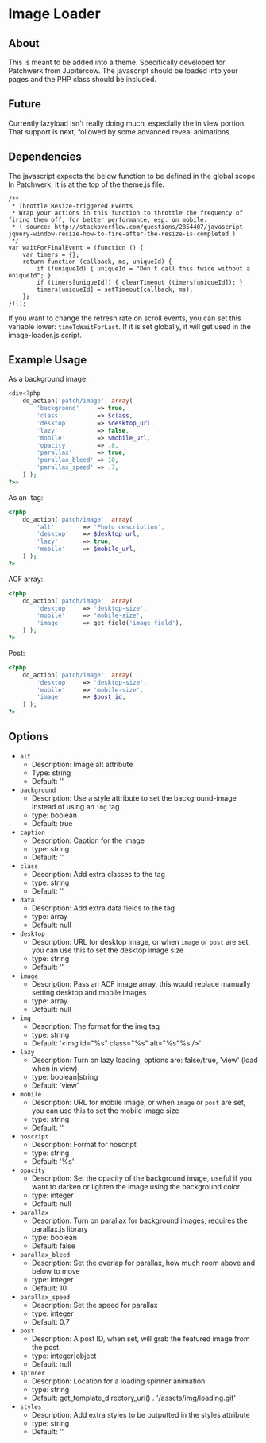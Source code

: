 # Image Loader

## About

This is meant to be added into a theme. Specifically developed for Patchwerk from Jupitercow. The javascript should be loaded into your pages and the PHP class should be included.

## Future

Currently lazyload isn't really doing much, especially the in view portion. That support is next, followed by some advanced reveal animations.

## Dependencies

The javascript expects the below function to be defined in the global scope. In Patchwerk, it is at the top of the theme.js file.

```
/**
 * Throttle Resize-triggered Events
 * Wrap your actions in this function to throttle the frequency of firing them off, for better performance, esp. on mobile.
 * ( source: http://stackoverflow.com/questions/2854407/javascript-jquery-window-resize-how-to-fire-after-the-resize-is-completed )
 */
var waitForFinalEvent = (function () {
	var timers = {};
	return function (callback, ms, uniqueId) {
		if (!uniqueId) { uniqueId = "Don't call this twice without a uniqueId"; }
		if (timers[uniqueId]) { clearTimeout (timers[uniqueId]); }
		timers[uniqueId] = setTimeout(callback, ms);
	};
})();
```

If you want to change the refresh rate on scroll events, you can set this variable lower: `timeToWaitForLast`. If it is set globally, it will get used in the image-loader.js script.

## Example Usage

As a background image:

```php
<div<?php
	do_action('patch/image', array(
		'background'     => true,
		'class'          => $class,
		'desktop'        => $desktop_url,
		'lazy'           => false,
		'mobile'         => $mobile_url,
		'opacity'        => .8,
		'parallax'       => true,
		'parallax_bleed' => 10,
		'parallax_speed' => .7,
	) );
?>>
```

As an <img/> tag:

```php
<?php
	do_action('patch/image', array(
		'alt'        => 'Photo description',
		'desktop'    => $desktop_url,
		'lazy'       => true,
		'mobile'     => $mobile_url,
	) );
?>
```

ACF array:

```php
<?php
	do_action('patch/image', array(
		'desktop'    => 'desktop-size',
		'mobile'     => 'mobile-size',
		'image'      => get_field('image_field'),
	) );
?>
```

Post:

```php
<?php
	do_action('patch/image', array(
		'desktop'    => 'desktop-size',
		'mobile'     => 'mobile-size',
		'image'      => $post_id,
	) );
?>
```

## Options

* `alt`
  * Description: Image alt attribute
  * Type: string
  * Default: ''
* `background`
  * Description: Use a style attribute to set the background-image instead of using an `img` tag
  * type: boolean
  * Default: true
* `caption`
  * Description: Caption for the image
  * type: string
  * Default: ''
* `class`
  * Description: Add extra classes to the tag
  * type: string
  * Default: ''
* `data`
  * Description: Add extra data fields to the tag
  * type: array
  * Default: null
* `desktop`
  * Description: URL for desktop image, or when `image` or `post` are set, you can use this to set the desktop image size 
  * type: string
  * Default: ''
* `image`
  * Description: Pass an ACF image array, this would replace manually setting desktop and mobile images
  * type: array
  * Default: null
* `img`
  * Description: The format for the img tag
  * type: string
  * Default: '<img id="%s" class="%s" alt="%s"%s />'
* `lazy`
  * Description: Turn on lazy loading, options are: false/true, 'view' (load when in view)
  * type: boolean|string
  * Default: 'view'
* `mobile`
  * Description: URL for mobile image, or when `image` or `post` are set, you can use this to set the mobile image size
  * type: string
  * Default: ''
* `noscript`
  * Description: Format for noscript
  * type: string
  * Default: '<noscript>%s</noscript>'
* `opacity`
  * Description: Set the opacity of the background image, useful if you want to darken or lighten the image using the background color
  * type: integer
  * Default: null
* `parallax`
  * Description: Turn on parallax for background images, requires the parallax.js library
  * type: boolean
  * Default: false
* `parallax_bleed`
  * Description: Set the overlap for parallax, how much room above and below to move
  * type: integer
  * Default: 10
* `parallax_speed`
  * Description: Set the speed for parallax
  * type: integer
  * Default: 0.7
* `post`
  * Description: A post ID, when set, will grab the featured image from the post
  * type: integer|object
  * Default: null
* `spinner`
  * Description: Location for a loading spinner animation
  * type: string
  * Default: get_template_directory_uri() . '/assets/img/loading.gif'
* `styles`
  * Description: Add extra styles to be outputted in the styles attribute
  * type: string
  * Default: ''
